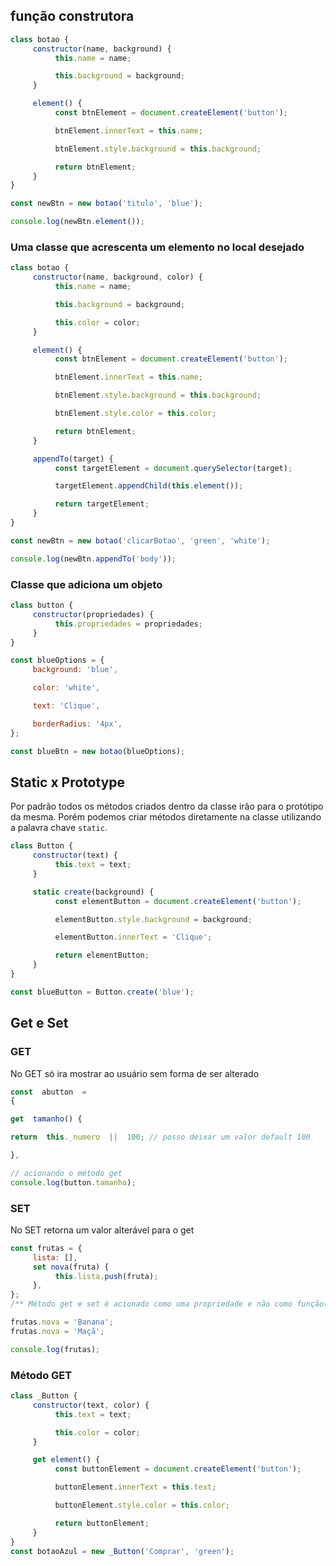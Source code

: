 ## função construtora

```js
class botao {
     constructor(name, background) {
          this.name = name;

          this.background = background;
     }

     element() {
          const btnElement = document.createElement('button');

          btnElement.innerText = this.name;

          btnElement.style.background = this.background;

          return btnElement;
     }
}

const newBtn = new botao('titulo', 'blue');

console.log(newBtn.element());
```

### Uma classe que acrescenta um elemento no local desejado

```js
class botao {
     constructor(name, background, color) {
          this.name = name;

          this.background = background;

          this.color = color;
     }

     element() {
          const btnElement = document.createElement('button');

          btnElement.innerText = this.name;

          btnElement.style.background = this.background;

          btnElement.style.color = this.color;

          return btnElement;
     }

     appendTo(target) {
          const targetElement = document.querySelector(target);

          targetElement.appendChild(this.element());

          return targetElement;
     }
}

const newBtn = new botao('clicarBotao', 'green', 'white');

console.log(newBtn.appendTo('body'));
```

### Classe que adiciona um objeto

```js
class button {
     constructor(propriedades) {
          this.propriedades = propriedades;
     }
}

const blueOptions = {
     background: 'blue',

     color: 'white',

     text: 'Clique',

     borderRadius: '4px',
};

const blueBtn = new botao(blueOptions);
```

## Static x Prototype

Por padrão todos os métodos criados dentro da classe irão para o protótipo da mesma. Porém podemos criar métodos diretamente na classe utilizando a palavra chave `static`.

```js
class Button {
     constructor(text) {
          this.text = text;
     }

     static create(background) {
          const elementButton = document.createElement('button');

          elementButton.style.background = background;

          elementButton.innerText = 'Clique';

          return elementButton;
     }
}

const blueButton = Button.create('blue');
```

## Get e Set

### GET

No GET só ira mostrar ao usuário sem forma de ser alterado

```js
const  abutton  = 
{

get  tamanho() {

return  this._numero  ||  100; // posso deixar um valor default 100

},

// acionando o método get
console.log(button.tamanho);

```

### SET

No SET retorna um valor alterável para o get

```js
const frutas = {
     lista: [],
     set nova(fruta) {
          this.lista.push(fruta);
     },
};
/** Método get e set é acionado como uma propriedade e não como função() */

frutas.nova = 'Banana';
frutas.nova = 'Maçã';

console.log(frutas);
```

### Método GET

```js
class _Button {
     constructor(text, color) {
          this.text = text;

          this.color = color;
     }

     get element() {
          const buttonElement = document.createElement('button');

          buttonElement.innerText = this.text;

          buttonElement.style.color = this.color;

          return buttonElement;
     }
}
const botaoAzul = new _Button('Comprar', 'green');
```
